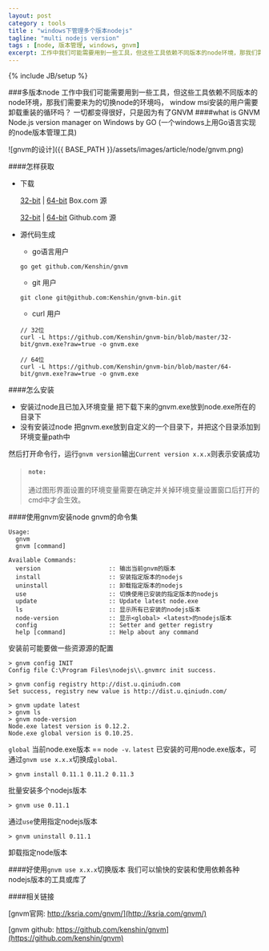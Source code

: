 ```yaml
---
layout: post
category : tools
title : "windows下管理多个版本nodejs"
tagline: "multi nodejs version"
tags : [node, 版本管理, windows, gnvm]
excerpt: 工作中我们可能需要用到一些工具，但这些工具依赖不同版本的node环境，那我们需要来回的切换node的环境吗， NO, 只是因为有了GNVM
---
```

{% include JB/setup %}

###多版本node
工作中我们可能需要用到一些工具，但这些工具依赖不同版本的node环境，那我们需要来为的切换node的环境吗， window msi安装的用户需要卸载重装的循环吗？ 一切都变得很好，只是因为有了GNVM
####what is GNVM
Node.js version manager on Windows by GO
(一个windows上用Go语言实现的node版本管理工具)

![gnvm的设计]({{ BASE_PATH }}/assets/images/article/node/gnvm.png)

####怎样获取
- 下载

    [32-bit](https://app.box.com/gnvm/1/2014967291) | [64-bit](https://app.box.com/gnvm/1/2014967689)  Box.com 源

    [32-bit](https://github.com/Kenshin/gnvm-bin/blob/master/32-bit/gnvm.exe?raw=true) | [64-bit](https://github.com/Kenshin/gnvm-bin/blob/master/64-bit/gnvm.exe?raw=true)  Github.com 源

- 源代码生成
    - go语言用户

    ```
    go get github.com/Kenshin/gnvm
    ```
    
    - git 用户

    ```
    git clone git@github.com:Kenshin/gnvm-bin.git
    ```
    
    - curl 用户

    ```
    // 32位
    curl -L https://github.com/Kenshin/gnvm-bin/blob/master/32-bit/gnvm.exe?raw=true -o gnvm.exe
    
    // 64位
    curl -L https://github.com/Kenshin/gnvm-bin/blob/master/64-bit/gnvm.exe?raw=true -o gnvm.exe
    ```



####怎么安装
- 安装过node且已加入环境变量
把下载下来的gnvm.exe放到node.exe所在的目录下
- 没有安装过node
把gnvm.exe放到自定义的一个目录下，并把这个目录添加到环境变量path中

然后打开命令行，运行`gnvm version`输出`Current version x.x.x`则表示安装成功
>#### `note:`
> 通过图形界面设置的环境变量需要在确定并关掉环境变量设置窗口后打开的cmd中才会生效。

####使用gnvm安装node
gnvm的命令集

```
Usage:
  gnvm
  gnvm [command]

Available Commands:
  version                   :: 输出当前gnvm的版本
  install                   :: 安装指定版本的nodejs
  uninstall                 :: 卸载指定版本的nodejs
  use                       :: 切换使用已安装的指定版本的nodejs
  update                    :: Update latest node.exe
  ls                        :: 显示所有已安装的nodejs版本
  node-version              :: 显示<global> <latest>的nodejs版本
  config                    :: Setter and getter registry
  help [command]            :: Help about any command
```

安装前可能要做一些资源源的配置

```
> gnvm config INIT 
Config file C:\Program Files\nodejs\\.gnvmrc init success.
```

```
> gnvm config registry http://dist.u.qiniudn.com
Set success, registry new value is http://dist.u.qiniudn.com/
```

```
> gnvm update latest
> gnvm ls
> gnvm node-version
Node.exe latest version is 0.12.2.
Node.exe global version is 0.10.25.
```

`global` 当前node.exe版本 == `node -v`.
`latest` 已安装的可用node.exe版本，可通过`gnvm use x.x.x`切换成`global`.

```
> gnvm install 0.11.1 0.11.2 0.11.3
```

批量安装多个nodejs版本

```
> gnvm use 0.11.1
```

通过`use`使用指定nodejs版本

```
> gnvm uninstall 0.11.1
```

卸载指定node版本

####好使用`gnvm use x.x.x`切换版本
我们可以愉快的安装和使用依赖各种nodejs版本的工具或库了

####相关链接

[gnvm官网: http://ksria.com/gnvm/](http://ksria.com/gnvm/)

[gnvm github: https://github.com/kenshin/gnvm](https://github.com/kenshin/gnvm)